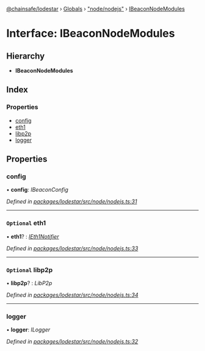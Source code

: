 [@chainsafe/lodestar](../README.md) › [Globals](../globals.md) › ["node/nodejs"](../modules/_node_nodejs_.md) › [IBeaconNodeModules](_node_nodejs_.ibeaconnodemodules.md)

# Interface: IBeaconNodeModules

## Hierarchy

* **IBeaconNodeModules**

## Index

### Properties

* [config](_node_nodejs_.ibeaconnodemodules.md#config)
* [eth1](_node_nodejs_.ibeaconnodemodules.md#optional-eth1)
* [libp2p](_node_nodejs_.ibeaconnodemodules.md#optional-libp2p)
* [logger](_node_nodejs_.ibeaconnodemodules.md#logger)

## Properties

###  config

• **config**: *IBeaconConfig*

*Defined in [packages/lodestar/src/node/nodejs.ts:31](https://github.com/ChainSafe/lodestar/blob/9711bce31/packages/lodestar/src/node/nodejs.ts#L31)*

___

### `Optional` eth1

• **eth1**? : *[IEth1Notifier](_eth1_interface_.ieth1notifier.md)*

*Defined in [packages/lodestar/src/node/nodejs.ts:33](https://github.com/ChainSafe/lodestar/blob/9711bce31/packages/lodestar/src/node/nodejs.ts#L33)*

___

### `Optional` libp2p

• **libp2p**? : *LibP2p*

*Defined in [packages/lodestar/src/node/nodejs.ts:34](https://github.com/ChainSafe/lodestar/blob/9711bce31/packages/lodestar/src/node/nodejs.ts#L34)*

___

###  logger

• **logger**: *ILogger*

*Defined in [packages/lodestar/src/node/nodejs.ts:32](https://github.com/ChainSafe/lodestar/blob/9711bce31/packages/lodestar/src/node/nodejs.ts#L32)*

